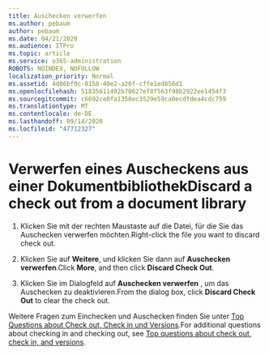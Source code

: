 ```yaml
---
title: Auschecken verwerfen
ms.author: pebaum
author: pebaum
ms.date: 04/21/2020
ms.audience: ITPro
ms.topic: article
ms.service: o365-administration
ROBOTS: NOINDEX, NOFOLLOW
localization_priority: Normal
ms.assetid: 4d86bf9c-8158-40e2-a26f-cffe1ed856d1
ms.openlocfilehash: 51835611492b70627ef8f563f98b2922ee1454f3
ms.sourcegitcommit: c6692ce0fa1358ec3529e59ca0ecdfdea4cdc759
ms.translationtype: MT
ms.contentlocale: de-DE
ms.lasthandoff: 09/14/2020
ms.locfileid: "47712327"
---
```

# <a name="discard-a-check-out-from-a-document-library"></a><span data-ttu-id="265d1-102">Verwerfen eines Auscheckens aus einer Dokumentbibliothek</span><span class="sxs-lookup"><span data-stu-id="265d1-102">Discard a check out from a document library</span></span>

1. <span data-ttu-id="265d1-103">Klicken Sie mit der rechten Maustaste auf die Datei, für die Sie das Auschecken verwerfen möchten.</span><span class="sxs-lookup"><span data-stu-id="265d1-103">Right-click the file you want to discard check out.</span></span>
    
2. <span data-ttu-id="265d1-104">Klicken Sie auf **Weitere**, und klicken Sie dann auf **Auschecken verwerfen**.</span><span class="sxs-lookup"><span data-stu-id="265d1-104">Click **More**, and then click **Discard Check Out**.</span></span> 
    
3. <span data-ttu-id="265d1-105">Klicken Sie im Dialogfeld auf **Auschecken verwerfen** , um das Auschecken zu deaktivieren.</span><span class="sxs-lookup"><span data-stu-id="265d1-105">From the dialog box, click **Discard Check Out** to clear the check out.</span></span> 
    
<span data-ttu-id="265d1-106">Weitere Fragen zum Einchecken und Auschecken finden Sie unter [Top Questions about Check out, Check in und Versions](https://go.microsoft.com/fwlink/?linkid=2018786).</span><span class="sxs-lookup"><span data-stu-id="265d1-106">For additional questions about checking in and checking out, see [Top questions about check out, check in, and versions](https://go.microsoft.com/fwlink/?linkid=2018786).</span></span>
  

